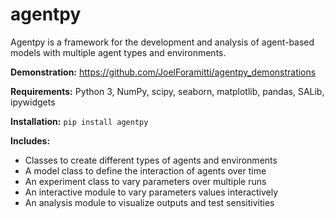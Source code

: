 # agentpy

Agentpy is a framework for the development and analysis of agent-based models with multiple agent types and environments.

**Demonstration:** https://github.com/JoelForamitti/agentpy_demonstrations

**Requirements:**  Python 3, NumPy, scipy, seaborn, matplotlib, pandas, SALib, ipywidgets

**Installation:** `pip install agentpy`

**Includes:**

- Classes to create different types of agents and environments
- A model class to define the interaction of agents over time
- An experiment class to vary parameters over multiple runs
- An interactive module to vary parameters values interactively
- An analysis module to visualize outputs and test sensitivities